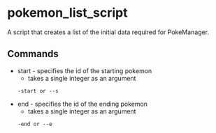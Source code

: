 # pokemon_list_script
A script that creates a list of the initial data required for PokeManager.  

## Commands  
*  start - specifies the id of the starting pokemon  
   * takes a single integer as an argument
	```
	-start or --s
	```
* end - specifies the id of the ending pokemon  
	* takes a single integer as an argument  
	```
	-end or --e
	```
